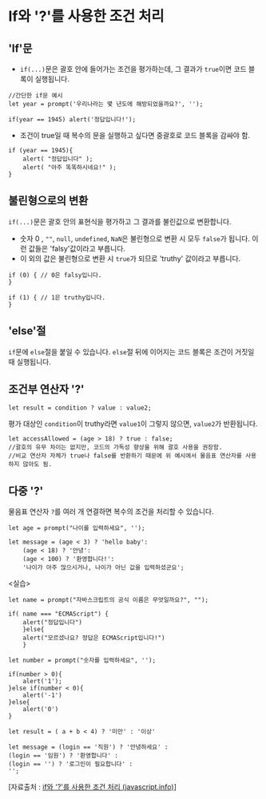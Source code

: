 # If와 '?'를 사용한 조건 처리 



## 'If'문

- `if(...)`문은 괄호 안에 들어가는 조건을 평가하는데, 그 결과가 `true`이면 코드 블록이 실행됩니다. 

```
//간단한 if문 예시
let year = prompt('우리나라는 몇 년도에 해방되었을까요?', '');

if(year == 1945) alert('정답입니다!');
```

- 조건이 true일 때 복수의 문을 실행하고 싶다면 중괄호로 코드 블록을 감싸야 함.  

```
if (year == 1945){
	alert( "정답입니다" );
	alert( "아주 똑똑하시네요!" );
}
```



## 불린형으로의 변환

`if(...)`문은 괄호 안의 표현식을 평가하고 그 결과를 불린값으로 변환합니다. 

- 숫자 0 , `""`, `null`, `undefined`, `NaN`은 불린형으로 변환 시 모두 `false`가 됩니다. 이런 값들은 'falsy'값이라고 부릅니다. 
- 이 외의 값은 불린형으로 변환 시 `true`가 되므로 'truthy' 값이라고 부릅니다. 

```
if (0) { // 0은 falsy입니다. 
}

if (1) { // 1은 truthy입니다. 
}
```



## 'else'절

`if`문에 `else`절을 붙일 수 있습니다. `else`절 뒤에 이어지는 코드 블록은 조건이 거짓일 때 실행됩니다. 



## 조건부 연산자 '?'

```
let result = condition ? value : value2;
```

평가 대상인  `condition`이 truthy라면 `value1`이 그렇지 않으면, `value2`가 반환됩니다. 

```
let accessAllowed = (age > 18) ? true : false;
//괄호의 유무 차이는 없지만, 코드의 가독성 향상을 위해 괄호 사용을 권장함. 
//비교 연산자 자체가 true나 false를 반환하기 때문에 위 예시에서 물음표 연산자를 사용하지 않아도 됨. 
```

 

## 다중 '?'

물음표 연산자 `?`를 여러 개 연결하면 복수의 조건을 처리할 수 있습니다. 

```
let age = prompt("나이를 입력하세요", '');

let message = (age < 3) ? 'hello baby':
	(age < 18) ? '안녕':
	(age < 100) ? '환영합니다!':
	'나이가 아주 많으시거나, 나이가 아닌 값을 입력하셨군요';
```



<실습>

```
let name = prompt("자바스크립트의 공식 이름은 무엇일까요?", "");

if( name === "ECMAScript") {
	alert("정답입니다")
	}else{
	alert("모르셨나요? 정답은 ECMAScript입니다!")
	}
```



```
let number = prompt("숫자를 입력하세요", '');

if(number > 0){
	alert('1');
}else if(number < 0){
	alert('-1')
}else{
	alert('0')
}
```



```
let result = ( a + b < 4) ? '미만' : '이상'
```



``` 
let message = (login == '직원') ? '안녕하세요' :
(login == '임원') ? '환영합니다' :
(login == '') ? '로그인이 필요합니다' :
'';
```







[자료출처 : [if와 '?'를 사용한 조건 처리 (javascript.info)](https://ko.javascript.info/ifelse)]
